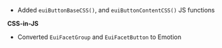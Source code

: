 - Added `euiButtonBaseCSS()`, and `euiButtonContentCSS()` JS functions

**CSS-in-JS**

- Converted `EuiFacetGroup` and `EuiFacetButton` to Emotion